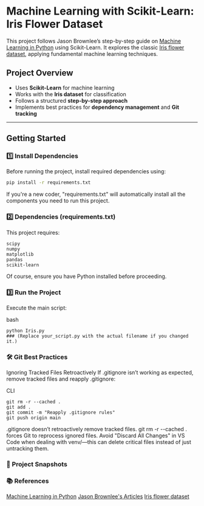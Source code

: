 # Machine Learning with Scikit-Learn: Iris Flower Dataset

This project follows Jason Brownlee’s step-by-step guide on [Machine Learning in Python](https://machinelearningmastery.com/machine-learning-in-python-step-by-step/) using Scikit-Learn. It explores the classic [Iris flower dataset](https://en.wikipedia.org/wiki/Iris_flower_data_set), applying fundamental machine learning techniques.

## Project Overview

- Uses **Scikit-Learn** for machine learning
- Works with the **Iris dataset** for classification
- Follows a structured **step-by-step approach**
- Implements best practices for **dependency management** and **Git tracking**

---

## Getting Started

### 1️⃣ Install Dependencies

Before running the project, install required dependencies using:

```bash
pip install -r requirements.txt
```

If you're a new coder, "requirements.txt" will automatically install all the components you need to run this project.

### 2️⃣ Dependencies (requirements.txt)

This project requires:

```
scipy
numpy
matplotlib
pandas
scikit-learn
```

Of course, ensure you have Python installed before proceeding.

### 3️⃣ Run the Project
Execute the main script:

bash
```
python Iris.py
### (Replace your_script.py with the actual filename if you changed it.)
```

### 🛠 Git Best Practices
Ignoring Tracked Files Retroactively
If .gitignore isn’t working as expected, remove tracked files and reapply .gitignore:

CLI
```
git rm -r --cached .
git add .
git commit -m "Reapply .gitignore rules"
git push origin main
```

.gitignore doesn’t retroactively remove tracked files.
git rm -r --cached . forces Git to reprocess ignored files.
Avoid "Discard All Changes" in VS Code when dealing with venv/—this can delete critical files instead of just untracking them.

### 📸 Project Snapshots


### 📚 References
[Machine Learning in Python](https://machinelearningmastery.com/machine-learning-in-python-step-by-step/)
[Jason Brownlee's Articles](https://machinelearningmastery.com/author/jasonb/)
[Iris flower dataset](https://en.wikipedia.org/wiki/Iris_flower_data_set)
